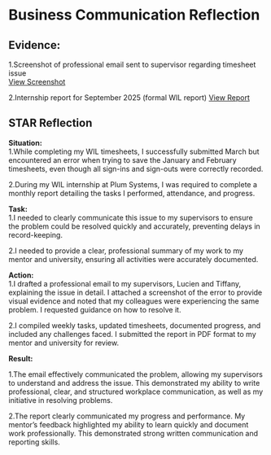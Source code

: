 # Business Communication Reflection

## Evidence:
1.Screenshot of professional email sent to supervisor regarding timesheet issue  
[View Screenshot](../evidence/business_communication/email_timesheet_issue.png)

2.Internship report for September 2025 (formal WIL report)
[View Report](../evidence/business_communication/WIL_September_Report.pdf)

## STAR Reflection

**Situation:**  
1.While completing my WIL timesheets, I successfully submitted March but encountered an error when trying to save the January and February timesheets, even though all sign-ins and sign-outs were correctly recorded.

2.During my WIL internship at Plum Systems, I was required to complete a monthly report detailing the tasks I performed, attendance, and progress.


**Task:**  
1.I needed to clearly communicate this issue to my supervisors to ensure the problem could be resolved quickly and accurately, preventing delays in record-keeping.

2.I needed to provide a clear, professional summary of my work to my mentor and university, ensuring all activities were accurately documented.


**Action:**  
1.I drafted a professional email to my supervisors, Lucien and Tiffany, explaining the issue in detail. I attached a screenshot of the error to provide visual evidence and noted that my colleagues were experiencing the same problem. I requested guidance on how to resolve it.

2.I compiled weekly tasks, updated timesheets, documented progress, and included any challenges faced. I submitted the report in PDF format to my mentor and university for review.



**Result:**

1.The email effectively communicated the problem, allowing my supervisors to understand and address the issue. This demonstrated my ability to write professional, clear, and structured workplace communication, as well as my initiative in resolving problems.

2.The report clearly communicated my progress and performance. My mentor’s feedback highlighted my ability to learn quickly and document work professionally. This demonstrated strong written communication and reporting skills.

